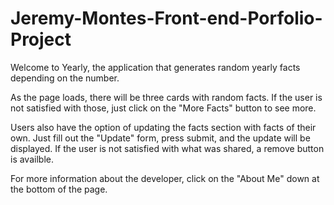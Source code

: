 # Jeremy-Montes-Front-end-Porfolio-Project

Welcome to Yearly, the application that generates random yearly facts depending on the number.

As the page loads, there will be three cards with random facts. If the user is not satisfied with those, just click on the "More Facts" button to see more. 

Users also have the option of updating the facts section with facts of their own. Just fill out the "Update" form, press submit, and the update will be displayed. If the user is not satisfied with what was shared, a remove button is availble. 

For more information about the developer, click on the "About Me" down at the bottom of the page.